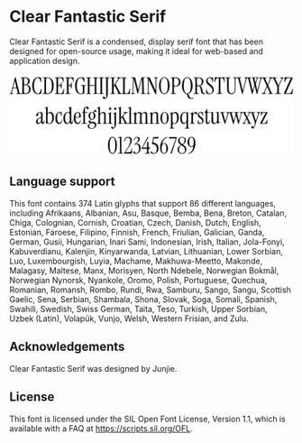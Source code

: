 # Clear Fantastic Serif


Clear Fantastic Serif is a condensed, display serif font that has been designed for open-source usage, making it ideal for web-based and application design.

![Drag Racing](./docs/preview2.png)


## Language support

This font contains 374 Latin glyphs that support 86 different languages, including Afrikaans, Albanian, Asu, Basque, Bemba, Bena, Breton, Catalan, Chiga, Colognian, Cornish, Croatian, Czech, Danish, Dutch, English, Estonian, Faroese, Filipino, Finnish, French, Friulian, Galician, Ganda, German, Gusii, Hungarian, Inari Sami, Indonesian, Irish, Italian, Jola-Fonyi, Kabuverdianu, Kalenjin, Kinyarwanda, Latvian, Lithuanian, Lower Sorbian, Luo, Luxembourgish, Luyia, Machame, Makhuwa-Meetto, Makonde, Malagasy, Maltese, Manx, Morisyen, North Ndebele, Norwegian Bokmål, Norwegian Nynorsk, Nyankole, Oromo, Polish, Portuguese, Quechua, Romanian, Romansh, Rombo, Rundi, Rwa, Samburu, Sango, Sangu, Scottish Gaelic, Sena, Serbian, Shambala, Shona, Slovak, Soga, Somali, Spanish, Swahili, Swedish, Swiss German, Taita, Teso, Turkish, Upper Sorbian, Uzbek (Latin), Volapük, Vunjo, Welsh, Western Frisian, and Zulu.

## Acknowledgements

Clear Fantastic Serif was designed by Junjie.

## License

This font is licensed under the SIL Open Font License, Version 1.1, which is available with a FAQ at https://scripts.sil.org/OFL.



